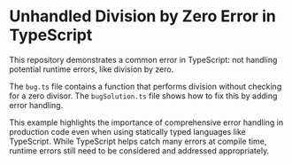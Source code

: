 # Unhandled Division by Zero Error in TypeScript

This repository demonstrates a common error in TypeScript: not handling potential runtime errors, like division by zero.

The `bug.ts` file contains a function that performs division without checking for a zero divisor. The `bugSolution.ts` file shows how to fix this by adding error handling.

This example highlights the importance of comprehensive error handling in production code even when using statically typed languages like TypeScript.  While TypeScript helps catch many errors at compile time, runtime errors still need to be considered and addressed appropriately.